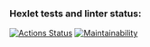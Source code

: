 ### Hexlet tests and linter status:
[![Actions Status](https://github.com/Ilialuck/frontend-project-44/workflows/hexlet-check/badge.svg)](https://github.com/Ilialuck/frontend-project-44/actions)
[![Maintainability](https://api.codeclimate.com/v1/badges/b23965ae3bbb98f21ef8/maintainability)](https://codeclimate.com/github/Ilialuck/frontend-project-44/maintainability)